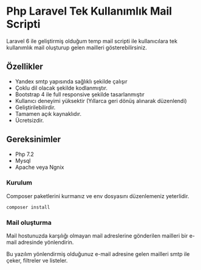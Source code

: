 # Php Laravel Tek Kullanımlık Mail Scripti
Laravel 6 ile geliştirmiş olduğum temp mail scripti ile kullanıcılara tek kullanımlık mail oluşturup gelen mailleri gösterebilirsiniz.

## Özellikler
* Yandex smtp yapısında sağlıklı şekilde çalışır
* Çoklu dil olacak şekilde kodlanmıştır.
* Bootstrap 4 ile full responsive şekilde tasarlanmıştır
* Kullanıcı deneyimi yüksektir (Yıllarca geri dönüş alınarak düzenlendi)
* Geliştirilebilirdir.
* Tamamen açık kaynaklıdır.
* Ücretsizdir.

## Gereksinimler
* Php 7.2
* Mysql
* Apache veya Ngnix

### Kurulum
Composer paketlerini kurmanız ve env dosyasını düzenlemeniz yeterlidir.

`composer install`

### Mail oluşturma
Mail hostunuzda karşılığı olmayan mail adreslerine gönderilen mailleri bir e-mail adresinde yönlendirin.

Bu yazılım yönlendirmiş olduğunuz e-mail adresine gelen mailleri smtp ile çeker, filtreler ve listeler.
